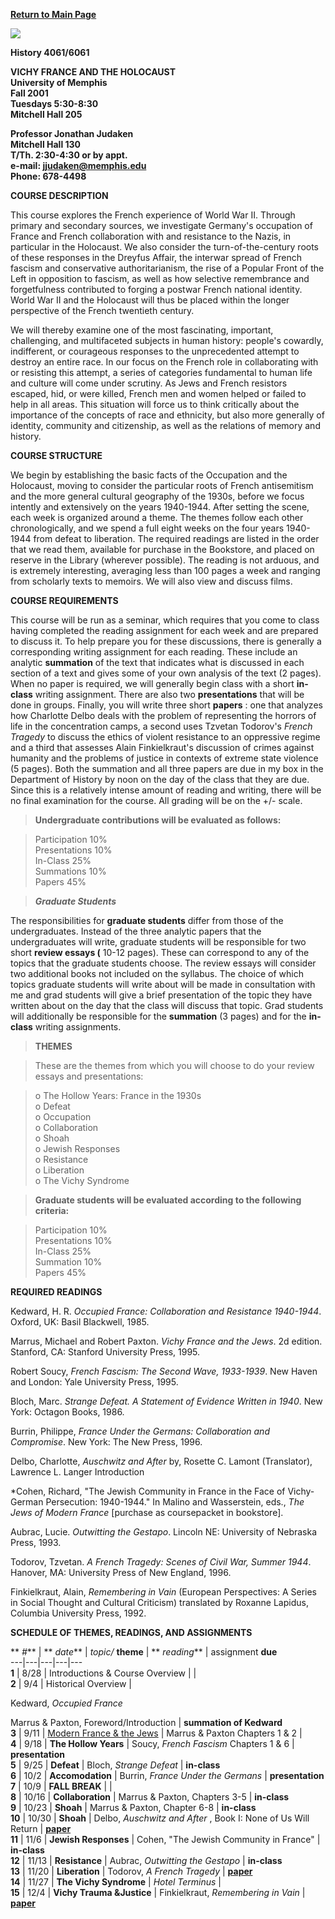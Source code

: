 **[Return to Main Page](index.html)**

**![](azema.jpg)**

**History 4061/6061**

**VICHY FRANCE AND THE HOLOCAUST  
University of Memphis  
Fall 2001  
Tuesdays 5:30-8:30  
Mitchell Hall 205**

**Professor Jonathan Judaken  
Mitchell Hall 130  
T/Th. 2:30-4:30 or by appt.  
e-mail: jjudaken@memphis.edu  
Phone: 678-4498**



**COURSE DESCRIPTION**

This course explores the French experience of World War II. Through primary
and secondary sources, we investigate Germany's occupation of France and
French collaboration with and resistance to the Nazis, in particular in the
Holocaust. We also consider the turn-of-the-century roots of these responses
in the Dreyfus Affair, the interwar spread of French fascism and conservative
authoritarianism, the rise of a Popular Front of the Left in opposition to
fascism, as well as how selective remembrance and forgetfulness contributed to
forging a postwar French national identity. World War II and the Holocaust
will thus be placed within the longer perspective of the French twentieth
century.

We will thereby examine one of the most fascinating, important, challenging,
and multifaceted subjects in human history: people's cowardly, indifferent, or
courageous responses to the unprecedented attempt to destroy an entire race.
In our focus on the French role in collaborating with or resisting this
attempt, a series of categories fundamental to human life and culture will
come under scrutiny. As Jews and French resistors escaped, hid, or were
killed, French men and women helped or failed to help in all areas. This
situation will force us to think critically about the importance of the
concepts of race and ethnicity, but also more generally of identity, community
and citizenship, as well as the relations of memory and history.

**COURSE STRUCTURE**

We begin by establishing the basic facts of the Occupation and the Holocaust,
moving to consider the particular roots of French antisemitism and the more
general cultural geography of the 1930s, before we focus intently and
extensively on the years 1940-1944. After setting the scene, each week is
organized around a theme. The themes follow each other chronologically, and we
spend a full eight weeks on the four years 1940-1944 from defeat to
liberation. The required readings are listed in the order that we read them,
available for purchase in the Bookstore, and placed on reserve in the Library
(wherever possible). The reading is not arduous, and is extremely interesting,
averaging less than 100 pages a week and ranging from scholarly texts to
memoirs. We will also view and discuss films.

**COURSE REQUIREMENTS**

This course will be run as a seminar, which requires that you come to class
having completed the reading assignment for each week and are prepared to
discuss it. To help prepare you for these discussions, there is generally a
corresponding writing assignment for each reading. These include an analytic
**summation** of the text that indicates what is discussed in each section of
a text and gives some of your own analysis of the text (2 pages). When no
paper is required, we will generally begin class with a short **in-class**
writing assignment. There are also two **presentations** that will be done in
groups. Finally, you will write three short **papers** : one that analyzes how
Charlotte Delbo deals with the problem of representing the horrors of life in
the concentration camps, a second uses Tzvetan Todorov's _French Tragedy_ to
discuss the ethics of violent resistance to an oppressive regime and a third
that assesses Alain Finkielkraut's discussion of crimes against humanity and
the problems of justice in contexts of extreme state violence (5 pages). Both
the summation and all three papers are due in my box in the Department of
History by noon on the day of the class that they are due. Since this is a
relatively intense amount of reading and writing, there will be no final
examination for the course. All grading will be on the +/- scale.

> **Undergraduate contributions will be evaluated as follows:**

>

> Participation 10%  
>  Presentations 10%  
>  In-Class 25%  
>  Summations 10%  
>  Papers 45%

>

> **_Graduate Students_**

The responsibilities for **graduate students** differ from those of the
undergraduates. Instead of the three analytic papers that the undergraduates
will write, graduate students will be responsible for two short **review
essays (** 10-12 pages). These can correspond to any of the topics that the
graduate students choose. The review essays will consider two additional books
not included on the syllabus. The choice of which topics graduate students
will write about will be made in consultation with me and grad students will
give a brief presentation of the topic they have written about on the day that
the class will discuss that topic. Grad students will additionally be
responsible for the **summation** (3 pages) and for the **in-class** writing
assignments.

> **THEMES**

>

> These are the themes from which you will choose to do your review essays and
presentations:

>

> o The Hollow Years: France in the 1930s  
>  o Defeat  
>  o Occupation  
>  o Collaboration  
>  o Shoah  
>  o Jewish Responses  
>  o Resistance  
>  o Liberation  
>  o The Vichy Syndrome

>

> **Graduate students will be evaluated according to the following criteria:**

>

> Participation 10%  
>  Presentations 10%  
>  In-Class 25%  
>  Summation 10%  
>  Papers 45%

**REQUIRED READINGS**

Kedward, H. R. _Occupied France: Collaboration and Resistance 1940-1944_.
Oxford, UK: Basil Blackwell, 1985.

Marrus, Michael and Robert Paxton. _Vichy France and the Jews_. 2d edition.
Stanford, CA: Stanford University Press, 1995.

Robert Soucy, _French Fascism: The Second Wave, 1933-1939_. New Haven and
London: Yale University Press, 1995.

Bloch, Marc. _Strange Defeat. A Statement of Evidence Written in 1940_. New
York: Octagon Books, 1986.

Burrin, Philippe, _France Under the Germans: Collaboration and Compromise_.
New York: The New Press, 1996.

Delbo, Charlotte, _Auschwitz and After_ by, Rosette C. Lamont (Translator),
Lawrence L. Langer Introduction

*Cohen, Richard, "The Jewish Community in France in the Face of Vichy-German Persecution: 1940-1944." In Malino and Wasserstein, eds., _The Jews of Modern France_ [purchase as coursepacket in bookstore].

Aubrac, Lucie. _Outwitting the Gestapo_. Lincoln NE: University of Nebraska
Press, 1993.

Todorov, Tzvetan. _A French Tragedy: Scenes of Civil War, Summer 1944_.
Hanover, MA: University Press of New England, 1996.

Finkielkraut, Alain, _Remembering in Vain_ (European Perspectives: A Series in
Social Thought and Cultural Criticism) translated by Roxanne Lapidus, Columbia
University Press, 1992.

**SCHEDULE OF THEMES, READINGS, AND ASSIGNMENTS**

  ** _#_** |    ** _date_** |    _topic/_ **theme** |    ** _reading_** |
assignment **due**  
---|---|---|---|---  
  **1** |   8/28 | Introductions & Course Overview |   |  
  **2** |   9/4 | Historical Overview |

 Kedward, _Occupied France_

Marrus & Paxton, Foreword/Introduction  | **summation of Kedward**  
  **3** |   9/11 | [Modern France & the Jews](FrenchJews.html) | Marrus &
Paxton Chapters 1 & 2 |  
  **4** |   9/18 | **The Hollow Years** |  Soucy, _French Fascism_ Chapters 1
& 6 | **presentation**  
  **5** |   9/25 | **Defeat** |  Bloch, _Strange Defeat_ | **in-class**  
  **6** |   10/2 | **Accomodation** |  Burrin, _France Under the Germans_ |
**presentation**  
  **7** |  10/9 | **FALL BREAK** |    |  
  **8** |  10/16 | **Collaboration** |  Marrus & Paxton, Chapters 3-5 |
**in-class**  
  **9** |  10/23 | **Shoah**   | Marrus & Paxton, Chapter 6-8 | **in-class**  
**10**   | 10/30 | **Shoah** |  Delbo, _Auschwitz and After_ , Book I: None of
Us Will Return | [**paper**  ](Delbo.html)  
  **11** |  11/6 | **Jewish Responses** |  Cohen, "The Jewish Community in
France" |   **in-class**  
  **12** |  11/13 | **Resistance** |  Aubrac, _Outwitting the Gestapo_ |
**in-class**  
  **13** |  11/20 | **Liberation** |  Todorov, _A French Tragedy_ | [
**paper**](todorov.html)  
  **14** |  11/27 | **The Vichy Syndrome** |    _Hotel Terminus_ |  
  **15** |   12/4 | **Vichy Trauma &Justice** | Finkielkraut, _Remembering in
Vain_ |    **[paper](Fink.html)**

